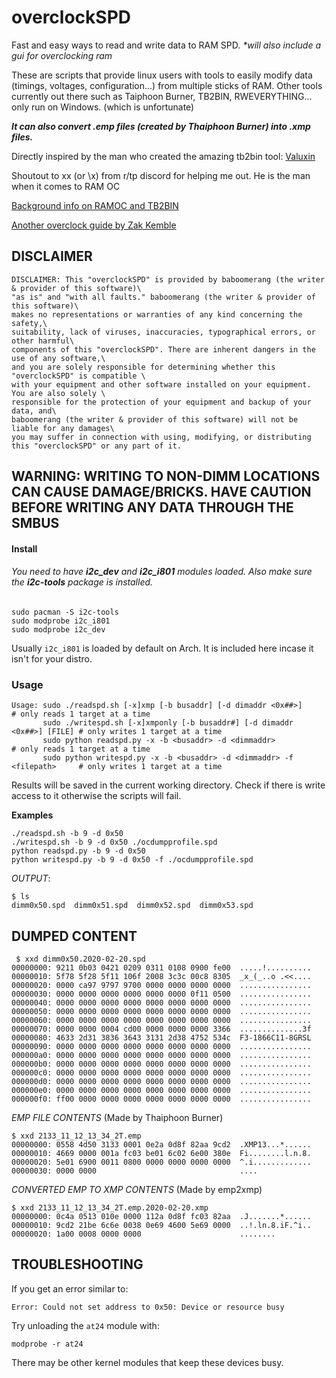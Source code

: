 # overclockSPD
Fast and easy ways to read and write data to RAM SPD. 
_\*will also include a gui for overclocking ram_

These are scripts that provide linux users with tools to easily modify data (timings, voltages, configuration...)
from multiple sticks of RAM. Other tools currently out there such as Taiphoon Burner, TB2BIN, RWEVERYTHING... only run on Windows. (which is unfortunate)

***It can also convert .emp files (created by Thaiphoon Burner) into .xmp files.***
  
  
Directly inspired by the man who created the amazing tb2bin tool: [Valuxin](http://forum.notebookreview.com/members/valuxin.400286/)

Shoutout to xx (or \x) from r/tp discord for helping me out. He is the man when it comes to RAM OC   

[Background info on RAMOC and TB2BIN](http://forum.notebookreview.com/threads/guide-how-to-overclock-and-change-timings-for-any-ram-on-most-laptops.805589/)  

[Another overclock guide by Zak Kemble](https://blog.zakkemble.net/modifying-ram-spd-data/)

DISCLAIMER
------------------------------------------------
```
DISCLAIMER: This "overclockSPD" is provided by baboomerang (the writer & provider of this software)\
"as is" and "with all faults." baboomerang (the writer & provider of this software)\
makes no representations or warranties of any kind concerning the safety,\
suitability, lack of viruses, inaccuracies, typographical errors, or other harmful\
components of this "overclockSPD". There are inherent dangers in the use of any software,\
and you are solely responsible for determining whether this "overclockSPD" is compatible \
with your equipment and other software installed on your equipment. You are also solely \
responsible for the protection of your equipment and backup of your data, and\
baboomerang (the writer & provider of this software) will not be liable for any damages\
you may suffer in connection with using, modifying, or distributing this "overclockSPD" or any part of it.
```
WARNING: WRITING TO NON-DIMM LOCATIONS CAN CAUSE DAMAGE/BRICKS. HAVE CAUTION BEFORE WRITING ANY DATA THROUGH THE SMBUS
--------------------------------------------------

#### Install
###### You need to have ***i2c_dev*** and ***i2c_i801*** modules loaded. Also make sure the ***i2c-tools*** package is installed.
```
sudo pacman -S i2c-tools
sudo modprobe i2c_i801
sudo modprobe i2c_dev
```
Usually `i2c_i801` is loaded by default on Arch. It is included here incase it isn't for your distro.

 
### Usage

```
Usage: sudo ./readspd.sh [-x]xmp [-b busaddr] [-d dimaddr <0x##>]              # only reads 1 target at a time
       sudo ./writespd.sh [-x]xmponly [-b busaddr#] [-d dimaddr <0x##>] [FILE] # only writes 1 target at a time
       sudo python readspd.py -x -b <busaddr> -d <dimmaddr>                    # only reads 1 target at a time
       sudo python writespd.py -x -b <busaddr> -d <dimmaddr> -f <filepath>     # only writes 1 target at a time

```
Results will be saved in the current working directory. Check if there is write access to it otherwise the scripts will fail.

**Examples**
```
./readspd.sh -b 9 -d 0x50
./writespd.sh -b 9 -d 0x50 ./ocdumpprofile.spd
python readspd.py -b 9 -d 0x50
python writespd.py -b 9 -d 0x50 -f ./ocdumpprofile.spd
```
*OUTPUT*:
```
$ ls
dimm0x50.spd  dimm0x51.spd  dimm0x52.spd  dimm0x53.spd
```
DUMPED CONTENT
--------------------------------------------------------------------------------
```
 $ xxd dimm0x50.2020-02-20.spd 
00000000: 9211 0b03 0421 0209 0311 0108 0900 fe00  .....!..........
00000010: 5f78 5f28 5f11 106f 2008 3c3c 00c8 8305  _x_(_..o .<<....
00000020: 0000 ca97 9797 9700 0000 0000 0000 0000  ................
00000030: 0000 0000 0000 0000 0000 0000 0f11 0500  ................
00000040: 0000 0000 0000 0000 0000 0000 0000 0000  ................
00000050: 0000 0000 0000 0000 0000 0000 0000 0000  ................
00000060: 0000 0000 0000 0000 0000 0000 0000 0000  ................
00000070: 0000 0000 0004 cd00 0000 0000 0000 3366  ..............3f
00000080: 4633 2d31 3836 3643 3131 2d38 4752 534c  F3-1866C11-8GRSL
00000090: 0000 0000 0000 0000 0000 0000 0000 0000  ................
000000a0: 0000 0000 0000 0000 0000 0000 0000 0000  ................
000000b0: 0000 0000 0000 0000 0000 0000 0000 0000  ................
000000c0: 0000 0000 0000 0000 0000 0000 0000 0000  ................
000000d0: 0000 0000 0000 0000 0000 0000 0000 0000  ................
000000e0: 0000 0000 0000 0000 0000 0000 0000 0000  ................
000000f0: ff00 0000 0000 0000 0000 0000 0000 0000  ................
```
*EMP FILE CONTENTS* (Made by Thaiphoon Burner)  

```
$ xxd 2133_11_12_13_34_2T.emp
00000000: 0558 4d50 3133 0001 0e2a 0d8f 82aa 9cd2  .XMP13...*......
00000010: 4669 0000 001a fc03 be01 6c02 6e00 380e  Fi........l.n.8.
00000020: 5e01 6900 0011 0800 0000 0000 0000 0000  ^.i.............
00000030: 0000 0000                                ....
```
*CONVERTED EMP TO XMP CONTENTS* (Made by emp2xmp)  

```
$ xxd 2133_11_12_13_34_2T.emp.2020-02-20.xmp
00000000: 0c4a 0513 010e 0000 112a 0d8f fc03 82aa  .J.......*......
00000010: 9cd2 21be 6c6e 0038 0e69 4600 5e69 0000  ..!.ln.8.iF.^i..
00000020: 1a00 0008 0000 0000                      ........
```

TROUBLESHOOTING
--------------------------------------------------------------------------------
If you get an error similar to:
```
Error: Could not set address to 0x50: Device or resource busy
```

Try unloading the <code>at24</code> module with:
```
modprobe -r at24
```
There may be other kernel modules that keep these devices busy.
